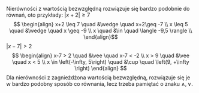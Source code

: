 Nierówności z wartością bezwzględną rozwiązuje się bardzo podobnie do równań, oto przykłady: $|x+2| \geq 7$$$
\begin{align}
	x+2 \leq 7 \quad &\wedge \quad x+2\geq -7 \\
	x \leq 5 \quad &\wedge \quad x \geq -9 \\
	x \quad &\in \quad \langle -9,5 \rangle \\
\end{align}$$$|x-7|>2$
$$
\begin{align}
    x-7 > 2 \quad &\vee \quad x-7 < -2 \\
    x > 9 \quad &\vee \quad x < 5 \\
    x \in \left(-\infty, 5\right) \quad &\cup \quad \left(9, +\infty \right)
\end{align}
$$
Dla nierówności z zagnieżdżona wartością bezwzględną, rozwiązuje się je w bardzo podobny sposób co równania, lecz trzeba pamiętać o znaku $\wedge, \vee$.